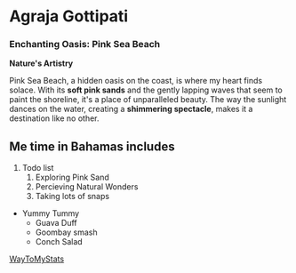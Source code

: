 # Agraja Gottipati

### Enchanting Oasis: Pink Sea Beach

**Nature's Artistry**

Pink Sea Beach, a hidden oasis on the coast, is where my heart finds solace. With its **soft pink sands** and the gently lapping waves that seem to paint the shoreline, it's a place of unparalleled beauty. The way the sunlight dances on the water, creating a **shimmering spectacle**, makes it a destination like no other.
<br>
##  Me time in Bahamas includes
 
1.  Todo list 
    1. Exploring Pink Sand
    2. Percieving Natural Wonders 
    3. Taking lots of snaps

* Yummy Tummy 
    * Guava Duff
    * Goombay smash
    * Conch Salad
    

[WayToMyStats](https://github.com/Argon07/my2-Gottipati/blob/main/MyStats.md)